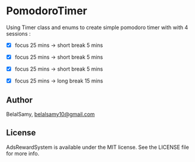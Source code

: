 # PomodoroTimer

Using Timer class and enums to create simple pomodoro timer with with 4 sessions :
-[X] focus 25 mins -> short break 5 mins 
-[X] focus 25 mins -> short break 5 mins 
-[X] focus 25 mins -> short break 5 mins 
-[X] focus 25 mins -> long break 15 mins 


## Author

BelalSamy, belalsamy10@gmail.com

## License

AdsRewardSystem is available under the MIT license. See the LICENSE file for more info.
